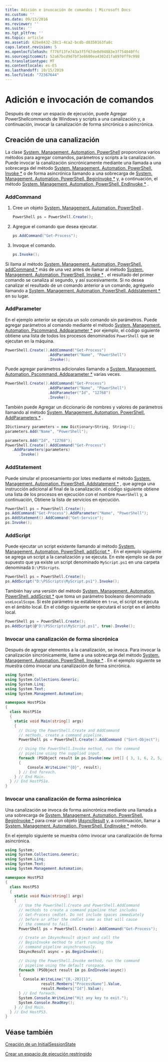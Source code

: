 ```yaml
---
title: Adición e invocación de comandos | Microsoft Docs
ms.custom: ''
ms.date: 09/13/2016
ms.reviewer: ''
ms.suite: ''
ms.tgt_pltfrm: ''
ms.topic: article
ms.assetid: 62be8432-28c1-4ca2-bcdb-d0350163fa8c
caps.latest.revision: 5
ms.openlocfilehash: f776f13fe743a3f5f67de0d94883e3f754040ffc
ms.sourcegitcommit: 52a67bcd9d7bf3e8600ea4302d1fa8970ff9c998
ms.translationtype: MT
ms.contentlocale: es-ES
ms.lasthandoff: 10/15/2019
ms.locfileid: "72367644"
---
```

# <a name="adding-and-invoking-commands"></a>Adición e invocación de comandos

Después de crear un espacio de ejecución, puede Agregar PowerShellcommands de Windows y scripts a una canalización y, a continuación, invocar la canalización de forma sincrónica o asincrónica.

## <a name="creating-a-pipeline"></a>Creación de una canalización

 La clase [System. Management. Automation. PowerShell](/dotnet/api/system.management.automation.powershell) proporciona varios métodos para agregar comandos, parámetros y scripts a la canalización. Puede invocar la canalización sincrónicamente mediante una llamada a una sobrecarga del método [System. Management. Automation. PowerShell. Invoke *](/dotnet/api/System.Management.Automation.PowerShell.Invoke) o de forma asincrónica llamando a una sobrecarga de [System. Management. Automation. PowerShell. BeginInvoke *](/dotnet/api/System.Management.Automation.PowerShell.BeginInvoke) y, a continuación, el método [System. Management. Automation. PowerShell. EndInvoke *](/dotnet/api/System.Management.Automation.PowerShell.EndInvoke) .

### <a name="addcommand"></a>AddCommand

1. Cree un objeto [System. Management. Automation. PowerShell](/dotnet/api/system.management.automation.powershell) .

   ```csharp
   PowerShell ps = PowerShell.Create();
   ```

2. Agregue el comando que desea ejecutar.

   ```csharp
   ps.AddCommand("Get-Process");
   ```

3. Invoque el comando.

   ```csharp
   ps.Invoke();
   ```

 Si llama al método [System. Management. Automation. PowerShell. addCommand *](/dotnet/api/System.Management.Automation.PowerShell.AddCommand) más de una vez antes de llamar al método [System. Management. Automation. PowerShell. Invoke *](/dotnet/api/System.Management.Automation.PowerShell.Invoke) , el resultado del primer comando se canaliza al segundo, y así sucesivamente. Si no desea canalizar el resultado de un comando anterior a un comando, agréguelo llamando a [System. Management. Automation. PowerShell. Addstatement *](/dotnet/api/System.Management.Automation.PowerShell.AddStatement) en su lugar.

### <a name="addparameter"></a>AddParameter

 En el ejemplo anterior se ejecuta un solo comando sin parámetros. Puede agregar parámetros al comando mediante el método [System. Management. Automation. Pscommand. Addparameter *](/dotnet/api/System.Management.Automation.PSCommand.AddParameter) por ejemplo, el código siguiente obtiene una lista de todos los procesos denominados `PowerShell` que se ejecutan en la máquina.

```csharp
PowerShell.Create().AddCommand("Get-Process")
                   .AddParameter("Name", "PowerShell")
                   .Invoke();
```

 Puede agregar parámetros adicionales llamando a [System. Management. Automation. Pscommand. Addparameter *](/dotnet/api/System.Management.Automation.PSCommand.AddParameter) varias veces.

```csharp
PowerShell.Create().AddCommand("Get-Process")
                   .AddParameter("Name", "PowerShell")
                   .AddParameter("Id", "12768")
                   .Invoke();
```

 También puede Agregar un diccionario de nombres y valores de parámetros llamando al método [System. Management. Automation. PowerShell. AddParameters *](/dotnet/api/System.Management.Automation.PowerShell.AddParameters) .

```csharp
IDictionary parameters = new Dictionary<String, String>();
parameters.Add("Name", "PowerShell");

parameters.Add("Id", "12768");
PowerShell.Create().AddCommand("Get-Process")
   .AddParameters(parameters)
      .Invoke()

```

### <a name="addstatement"></a>AddStatement

 Puede simular el procesamiento por lotes mediante el método [System. Management. Automation. PowerShell. Addstatement *](/dotnet/api/System.Management.Automation.PowerShell.AddStatement) , que agrega una instrucción adicional al final de la canalización. el código siguiente obtiene una lista de los procesos en ejecución con el nombre `PowerShell` y, a continuación, Obtiene la lista de servicios en ejecución.

```csharp
PowerShell ps = PowerShell.Create();
ps.AddCommand("Get-Process").AddParameter("Name", "PowerShell");
ps.AddStatement().AddCommand("Get-Service");
ps.Invoke();
```

### <a name="addscript"></a>AddScript

 Puede ejecutar un script existente llamando al método [System. Management. Automation. PowerShell. addScript *](/dotnet/api/System.Management.Automation.PowerShell.AddScript) . En el ejemplo siguiente se agrega un script a la canalización y se ejecuta. En este ejemplo se da por supuesto que ya existe un script denominado `MyScript.ps1` en una carpeta denominada `D:\PSScripts`.

```csharp
PowerShell ps = PowerShell.Create();
ps.AddScript("D:\PSScripts\MyScript.ps1").Invoke();
```

 También hay una versión del método [System. Management. Automation. PowerShell. addScript *](/dotnet/api/System.Management.Automation.PowerShell.AddScript) que toma un parámetro booleano denominado `useLocalScope`. Si este parámetro se establece en `true`, el script se ejecuta en el ámbito local. En el código siguiente se ejecutará el script en el ámbito local.

```csharp
PowerShell ps = PowerShell.Create();
ps.AddScript(@"D:\PSScripts\MyScript.ps1", true).Invoke();
```

### <a name="invoking-a-pipeline-synchronously"></a>Invocar una canalización de forma sincrónica

 Después de agregar elementos a la canalización, se invoca. Para invocar la canalización sincrónicamente, llame a una sobrecarga del método [System. Management. Automation. PowerShell. Invoke *](/dotnet/api/System.Management.Automation.PowerShell.Invoke) . En el ejemplo siguiente se muestra cómo invocar una canalización de forma sincrónica.

```csharp
using System;
using System.Collections.Generic;
using System.Linq;
using System.Text;
using System.Management.Automation;

namespace HostPS1e
{
  class HostPS1e
  {
    static void Main(string[] args)
    {
      // Using the PowerShell.Create and AddCommand
      // methods, create a command pipeline.
      PowerShell ps = PowerShell.Create().AddCommand ("Sort-Object");

      // Using the PowerShell.Invoke method, run the command
      // pipeline using the supplied input.
      foreach (PSObject result in ps.Invoke(new int[] { 3, 1, 6, 2, 5, 4 }))
      {
          Console.WriteLine("{0}", result);
      } // End foreach.
    } // End Main.
  } // End HostPS1e.
}
```

### <a name="invoking-a-pipeline-asynchronously"></a>Invocar una canalización de forma asincrónica

 Una canalización se invoca de forma asincrónica mediante una llamada a una sobrecarga de [System. Management. Automation. PowerShell. BeginInvoke *](/dotnet/api/System.Management.Automation.PowerShell.BeginInvoke) para crear un objeto [IAsyncResult](https://msdn.microsoft.com/library/system.iasyncresult\(v=vs.110\).aspx) y, a continuación, llamar a [System. Management. Automation. PowerShell. EndInvoke *](/dotnet/api/System.Management.Automation.PowerShell.EndInvoke) método.

 En el ejemplo siguiente se muestra cómo invocar una canalización de forma asincrónica.

```csharp
using System;
using System.Collections.Generic;
using System.Linq;
using System.Text;
using System.Management.Automation;

namespace HostPS3
{
  class HostPS3
  {
    static void Main(string[] args)
    {
      // Use the PowerShell.Create and PowerShell.AddCommand
      // methods to create a command pipeline that includes
      // Get-Process cmdlet. Do not include spaces immediately
      // before or after the cmdlet name as that will cause
      // the command to fail.
      PowerShell ps = PowerShell.Create().AddCommand("Get-Process");

      // Create an IAsyncResult object and call the
      // BeginInvoke method to start running the
      // command pipeline asynchronously.
      IAsyncResult async = ps.BeginInvoke();

      // Using the PowerShell.Invoke method, run the command
      // pipeline using the default runspace.
      foreach (PSObject result in ps.EndInvoke(async))
      {
        Console.WriteLine("{0,-20}{1}",
                result.Members["ProcessName"].Value,
                result.Members["Id"].Value);
      } // End foreach.
      System.Console.WriteLine("Hit any key to exit.");
      System.Console.ReadKey();
    } // End Main.
  } // End HostPS3.
}
```

## <a name="see-also"></a>Véase también

 [Creación de un InitialSessionState](./creating-an-initialsessionstate.md)

 [Crear un espacio de ejecución restringido](./creating-a-constrained-runspace.md)
